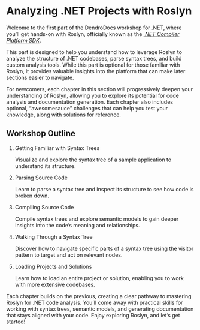 # Analyzing .NET Projects with Roslyn

Welcome to the first part of the DendroDocs workshop for .NET, where you’ll get hands-on with Roslyn, officially known as the *[.NET Compiler Platform SDK](https://learn.microsoft.com/dotnet/csharp/roslyn-sdk/?wt.mc_id=AZ-MVP-5004268)*.

This part is designed to help you understand how to leverage Roslyn to analyze the structure of .NET codebases, parse syntax trees, and build custom analysis tools.
While this part is optional for those familiar with Roslyn, it provides valuable insights into the platform that can make later sections easier to navigate.

For newcomers, each chapter in this section will progressively deepen your understanding of Roslyn,
allowing you to explore its potential for code analysis and documentation generation.
Each chapter also includes optional, “awesomesauce” challenges that can help you test your knowledge, along with solutions for reference.

## Workshop Outline

1. Getting Familiar with Syntax Trees

   Visualize and explore the syntax tree of a sample application to understand its structure.

2. Parsing Source Code

   Learn to parse a syntax tree and inspect its structure to see how code is broken down.

3. Compiling Source Code

   Compile syntax trees and explore semantic models to gain deeper insights into the code’s meaning and relationships.

4. Walking Through a Syntax Tree

   Discover how to navigate specific parts of a syntax tree using the visitor pattern to target and act on relevant nodes.

5. Loading Projects and Solutions

   Learn how to load an entire project or solution, enabling you to work with more extensive codebases.

Each chapter builds on the previous, creating a clear pathway to mastering Roslyn for .NET code analysis.
You’ll come away with practical skills for working with syntax trees, semantic models, and generating documentation that stays aligned with your code.
Enjoy exploring Roslyn, and let’s get started!
